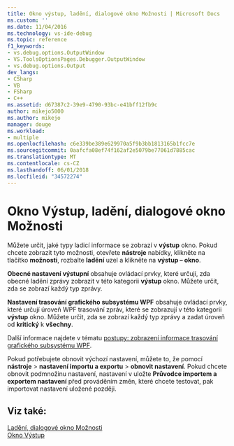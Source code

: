 ```yaml
---
title: Okno výstup, ladění, dialogové okno Možnosti | Microsoft Docs
ms.custom: ''
ms.date: 11/04/2016
ms.technology: vs-ide-debug
ms.topic: reference
f1_keywords:
- vs.debug.options.OutputWindow
- VS.ToolsOptionsPages.Debugger.OutputWindow
- vs.debug.options.Output
dev_langs:
- CSharp
- VB
- FSharp
- C++
ms.assetid: d67387c2-39e9-4790-93bc-e41bff12fb9c
author: mikejo5000
ms.author: mikejo
manager: douge
ms.workload:
- multiple
ms.openlocfilehash: c6e339be389e629970a5f9b3bb1813165b1fcc7e
ms.sourcegitcommit: 0aafcfa08ef74f162af2e5079be77061d7885cac
ms.translationtype: MT
ms.contentlocale: cs-CZ
ms.lasthandoff: 06/01/2018
ms.locfileid: "34572274"
---
```

# <a name="output-window-debugging-options-dialog-box"></a>Okno Výstup, ladění, dialogové okno Možnosti
Můžete určit, jaké typy ladicí informace se zobrazí v **výstup** okno. Pokud chcete zobrazit tyto možnosti, otevřete **nástroje** nabídky, klikněte na tlačítko **možnosti**, rozbalte **ladění** uzel a klikněte na **výstup – okno**.

**Obecné nastavení výstupní** obsahuje ovládací prvky, které určují, zda obecné ladění zprávy zobrazit v této kategorii **výstup** okno. Můžete určit, zda se zobrazí každý typ zprávy.  

**Nastavení trasování grafického subsystému WPF** obsahuje ovládací prvky, které určují úroveň WPF trasování zpráv, které se zobrazují v této kategorii **výstup** okno. Můžete určit, zda se zobrazí každý typ zprávy a zadat úroveň od **kritický** k **všechny**.

Další informace najdete v tématu [postupy: zobrazení informace trasování grafického subsystému WPF](../debugger/how-to-display-wpf-trace-information.md).

Pokud potřebujete obnovit výchozí nastavení, můžete to, že pomocí **nástroje** > **nastavení importu a exportu** > **obnovit nastavení**. Pokud chcete obnovit podmnožinu nastavení, nastavení v uložte **Průvodce importem a exportem nastavení** před prováděním změn, které chcete testovat, pak importovat nastavení uložené později.
  
## <a name="see-also"></a>Viz také:
[Ladění, dialogové okno Možnosti](../debugger/debugging-options-dialog-box.md)   
[Okno Výstup](../ide/reference/output-window.md)